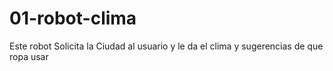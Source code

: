 # 01-robot-clima
Este robot Solicita la Ciudad al usuario y le da el clima y sugerencias de que ropa usar
